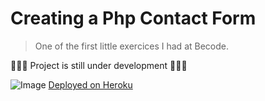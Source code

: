 # Creating a Php Contact Form
> One of the first little exercices I had at Becode.

🚨🚨🚨 Project is still under development 🚨🚨🚨

![Image](https://i.imgur.com/3aaI2wn.png)
[Deployed on Heroku](https://hackers-poulette-becode.herokuapp.com/)